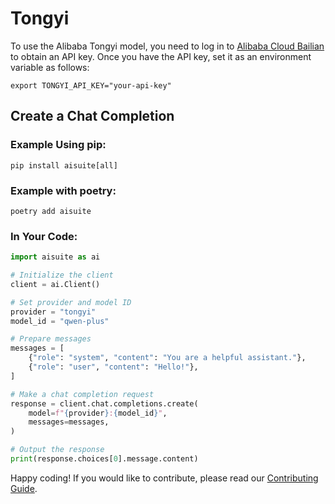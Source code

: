 # Tongyi

To use the Alibaba Tongyi model, you need to log in to [Alibaba Cloud Bailian](https://bailian.console.aliyun.com) to obtain an API key. Once you have the API key, set it as an environment variable as follows:

```shell
export TONGYI_API_KEY="your-api-key"
```

## Create a Chat Completion

### Example Using pip:

```shell
pip install aisuite[all]
```

### Example with poetry:

```shell
poetry add aisuite
```

### In Your Code:

```python
import aisuite as ai

# Initialize the client
client = ai.Client()

# Set provider and model ID
provider = "tongyi"
model_id = "qwen-plus"

# Prepare messages
messages = [
    {"role": "system", "content": "You are a helpful assistant."},
    {"role": "user", "content": "Hello!"},
]

# Make a chat completion request
response = client.chat.completions.create(
    model=f"{provider}:{model_id}",
    messages=messages,
)

# Output the response
print(response.choices[0].message.content)
```

Happy coding! If you would like to contribute, please read our [Contributing Guide](../CONTRIBUTING.md).
